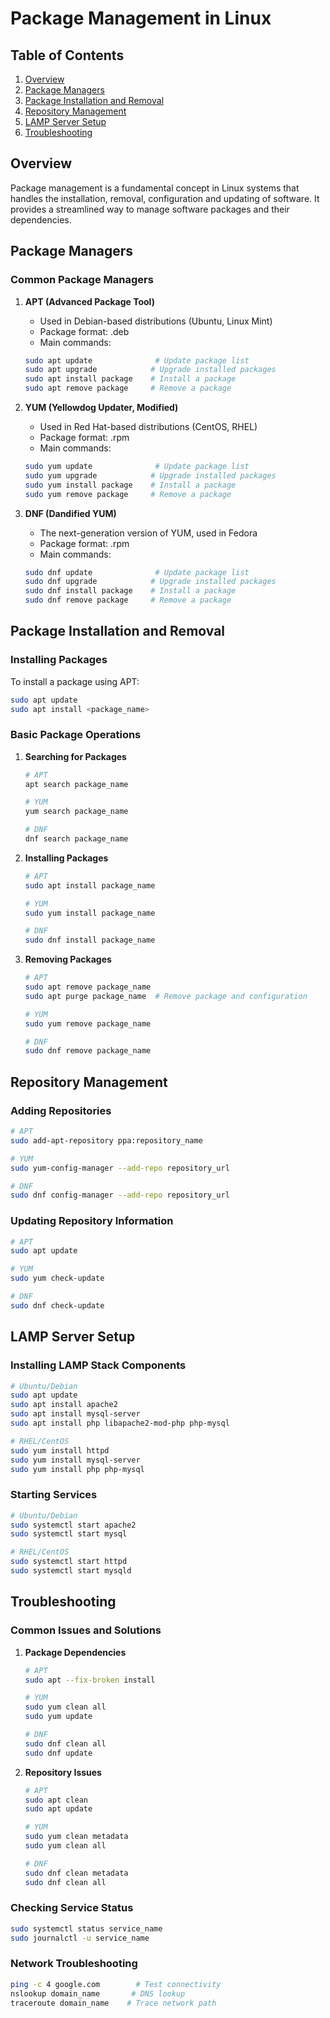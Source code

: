 # Package Management in Linux

## Table of Contents
1. [Overview](#overview)
2. [Package Managers](#package-managers)
3. [Package Installation and Removal](#package-installation-and-removal)
4. [Repository Management](#repository-management) 
5. [LAMP Server Setup](#lamp-server-setup)
6. [Troubleshooting](#troubleshooting)

## Overview
Package management is a fundamental concept in Linux systems that handles the installation, removal, configuration and updating of software. It provides a streamlined way to manage software packages and their dependencies.

## Package Managers

### Common Package Managers
1. **APT (Advanced Package Tool)**
   - Used in Debian-based distributions (Ubuntu, Linux Mint)
   - Package format: .deb
   - Main commands:
   ```bash
   sudo apt update              # Update package list
   sudo apt upgrade            # Upgrade installed packages
   sudo apt install package    # Install a package
   sudo apt remove package     # Remove a package
   ```

2. **YUM (Yellowdog Updater, Modified)**
   - Used in Red Hat-based distributions (CentOS, RHEL)
   - Package format: .rpm
   - Main commands:
   ```bash
   sudo yum update              # Update package list
   sudo yum upgrade            # Upgrade installed packages
   sudo yum install package    # Install a package
   sudo yum remove package     # Remove a package
   ```

3. **DNF (Dandified YUM)**
   - The next-generation version of YUM, used in Fedora
   - Package format: .rpm
   - Main commands:
   ```bash
   sudo dnf update              # Update package list
   sudo dnf upgrade            # Upgrade installed packages
   sudo dnf install package    # Install a package
   sudo dnf remove package     # Remove a package
   ```

## Package Installation and Removal

### Installing Packages
To install a package using APT:
```bash
sudo apt update
sudo apt install <package_name>
```

### Basic Package Operations
1. **Searching for Packages**
   ```bash
   # APT
   apt search package_name

   # YUM
   yum search package_name

   # DNF
   dnf search package_name
   ```

2. **Installing Packages**
   ```bash
   # APT
   sudo apt install package_name

   # YUM
   sudo yum install package_name

   # DNF
   sudo dnf install package_name
   ```

3. **Removing Packages**
   ```bash
   # APT
   sudo apt remove package_name
   sudo apt purge package_name  # Remove package and configuration

   # YUM
   sudo yum remove package_name

   # DNF
   sudo dnf remove package_name
   ```

## Repository Management

### Adding Repositories
```bash
# APT
sudo add-apt-repository ppa:repository_name

# YUM
sudo yum-config-manager --add-repo repository_url

# DNF
sudo dnf config-manager --add-repo repository_url
```

### Updating Repository Information
```bash
# APT
sudo apt update

# YUM
sudo yum check-update

# DNF
sudo dnf check-update
```

## LAMP Server Setup

### Installing LAMP Stack Components
```bash
# Ubuntu/Debian
sudo apt update
sudo apt install apache2
sudo apt install mysql-server
sudo apt install php libapache2-mod-php php-mysql

# RHEL/CentOS
sudo yum install httpd
sudo yum install mysql-server
sudo yum install php php-mysql
```

### Starting Services
```bash
# Ubuntu/Debian
sudo systemctl start apache2
sudo systemctl start mysql

# RHEL/CentOS
sudo systemctl start httpd
sudo systemctl start mysqld
```

## Troubleshooting

### Common Issues and Solutions

1. **Package Dependencies**
   ```bash
   # APT
   sudo apt --fix-broken install

   # YUM
   sudo yum clean all
   sudo yum update

   # DNF
   sudo dnf clean all
   sudo dnf update
   ```

2. **Repository Issues**
   ```bash
   # APT
   sudo apt clean
   sudo apt update

   # YUM
   sudo yum clean metadata
   sudo yum clean all

   # DNF
   sudo dnf clean metadata
   sudo dnf clean all
   ```

### Checking Service Status
```bash
sudo systemctl status service_name
sudo journalctl -u service_name
```

### Network Troubleshooting
```bash
ping -c 4 google.com        # Test connectivity
nslookup domain_name       # DNS lookup
traceroute domain_name    # Trace network path
```